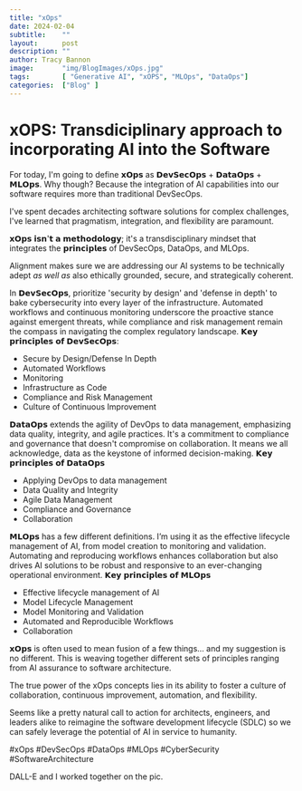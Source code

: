 ```yaml
---
title: "xOps"
date: 2024-02-04
subtitle:    ""
layout:      post 
description: ""
author: Tracy Bannon
image:       "img/BlogImages/xOps.jpg"
tags:        [ "Generative AI", "xOPS", "MLOps", "DataOps"]
categories:  ["Blog" ]
---
```

# xOPS: Transdiciplinary approach to incorporating AI into the Software #
For today, I'm going to define 𝘅𝗢𝗽𝘀 as 𝗗𝗲𝘃𝗦𝗲𝗰𝗢𝗽𝘀 + 𝗗𝗮𝘁𝗮𝗢𝗽𝘀 + 𝗠𝗟𝗢𝗽𝘀.  Why though?  Because the integration of AI capabilities into our software requires more than traditional DevSecOps. 

I've spent decades architecting software solutions for complex challenges, I've learned that pragmatism, integration, and flexibility are paramount.

𝘅𝗢𝗽𝘀 𝗶𝘀𝗻'𝘁 𝗮 𝗺𝗲𝘁𝗵𝗼𝗱𝗼𝗹𝗼𝗴𝘆; it's a transdisciplinary mindset that integrates the 𝗽𝗿𝗶𝗻𝗰𝗶𝗽𝗹𝗲𝘀 of DevSecOps, DataOps, and MLOps.

Alignment makes sure we are addressing our AI systems to be technically adept *as well as* also ethically grounded, secure, and strategically coherent.

In 𝗗𝗲𝘃𝗦𝗲𝗰𝗢𝗽𝘀, prioritize 'security by design' and 'defense in depth' to bake cybersecurity into every layer of the infrastructure. Automated workflows and continuous monitoring underscore the proactive stance against emergent threats, while compliance and risk management remain the compass in navigating the complex regulatory landscape.
𝗞𝗲𝘆 𝗽𝗿𝗶𝗻𝗰𝗶𝗽𝗹𝗲𝘀 𝗼𝗳 𝗗𝗲𝘃𝗦𝗲𝗰𝗢𝗽𝘀:
- Secure by Design/Defense In Depth
- Automated Workflows
- Monitoring 
- Infrastructure as Code
- Compliance and Risk Management
- Culture of Continuous Improvement

𝗗𝗮𝘁𝗮𝗢𝗽𝘀 extends the agility of DevOps to data management, emphasizing data quality, integrity, and agile practices. It's a commitment to compliance and governance that doesn't compromise on collaboration. It means we all acknowledge, data as the keystone of informed decision-making.
𝗞𝗲𝘆 𝗽𝗿𝗶𝗻𝗰𝗶𝗽𝗹𝗲𝘀 𝗼𝗳 𝗗𝗮𝘁𝗮𝗢𝗽𝘀 
- Applying DevOps to data management 
- Data Quality and Integrity
- Agile Data Management 
- Compliance and Governance
- Collaboration

𝗠𝗟𝗢𝗽𝘀 has a few different definitions.  I’m using it as the effective lifecycle management of AI, from model creation to monitoring and validation. Automating and reproducing workflows enhances collaboration but also drives AI solutions to be robust and responsive to an ever-changing operational environment.
𝗞𝗲𝘆 𝗽𝗿𝗶𝗻𝗰𝗶𝗽𝗹𝗲𝘀 𝗼𝗳 𝗠𝗟𝗢𝗽𝘀
- Effective lifecycle management of AI
- Model Lifecycle Management
- Model Monitoring and Validation
- Automated and Reproducible Workflows
- Collaboration

𝘅𝗢𝗽𝘀 is often used to mean fusion of a few things… and my suggestion is no different.  This is weaving together different sets of principles ranging from AI assurance to software architecture.

The true power of the xOps concepts lies in its ability to foster a culture of collaboration, continuous improvement, automation, and flexibility.
 
Seems like a pretty natural call to action for architects, engineers, and leaders alike to reimagine the software development lifecycle (SDLC) so we can safely leverage the potential of AI in service to humanity.

#xOps #DevSecOps #DataOps #MLOps #CyberSecurity #SoftwareArchitecture

DALL-E and I worked together on the pic.  





